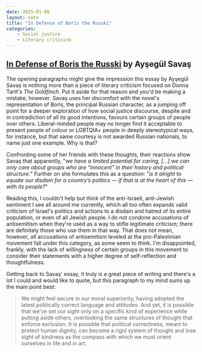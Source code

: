 ```yaml
---
date: 2025-01-08
layout: note
title: "In Defense of Boris the Russki"
categories:
    - Social justice
    - Literary criticism
---
```

## <a href="https://longreads.com/2020/01/22/in-defense-of-boris-the-russki/?mc_cid=dcce99af04" target="_blank">In Defense of Boris the Russki</a> by Ayşegül Savaş

The opening paragraphs might give the impression this essay by Ayşegül Savaş is nothing more than a piece of literary criticism focused on Donna Tartt's *The Goldfinch*. Put it aside for that reason and you'd be making a mistake, however. Savaş uses her discomfort with the novel's representation of Boris, the principal Russian character, as a jumping off point for a deeper exploration of how social justice discourse, despite and in contradiction of all its good intentions, favours certain groups of people over others. Liberal-minded people may no longer find it acceptable to present people of colour or LGBTQIA+ people in deeply stereotypical ways, for instance, but that same courtesy is not awarded Russian nationals, to name just one example. Why is that?

Confronting some of her friends with these thoughts, their reactions show Savaş that apparently, "*we have a limited potential for caring, [...] we can only care about groups who are “innocent” in their history and political structure.*" Further on she formulates this as a question: "*is it alright to equate our disdain for a country’s politics — if that is at the heart of this — with its people?*"

Reading this, I couldn't help but think of the anti-Israeli, anti-Jewish sentiment I see all around me currently, which all too often expands valid criticism of Israel's politics and actions to a disdain and hatred of its entire population, or even of all Jewish people. I do not condone accusations of antisemitism when they're used as a way to stifle legitimate criticism; there are definitely those who use them in that way. That does not mean, however, *all* accusations of antisemitism leveled at the pro-Palestinian movement fall under this category, as some seem to think. I'm disappointed, frankly, with the lack of willingness of certain groups in this movement to consider their statements with a higher degree of self-reflection and thoughtfulness.

Getting back to Savaş' essay, it truly is a great piece of writing and there's a lot I could and would like to quote, but this paragraph to my mind sums up the main point best:

> We might feel secure in our moral superiority, having adopted the latest politically correct language and attitudes. And yet, it is possible that we’ve set our sight only on a specific kind of experience while putting aside others, overlooking the same structures of thought that enforce exclusion. It is possible that political correctness, meant to protect human dignity, can become a rigid system of thought and lose sight of kindness as the compass with which we must orient ourselves in life and in art.

